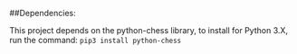 ##Dependencies:

This project depends on the python-chess library, to install for Python 3.X, run the command:
`pip3 install python-chess`
